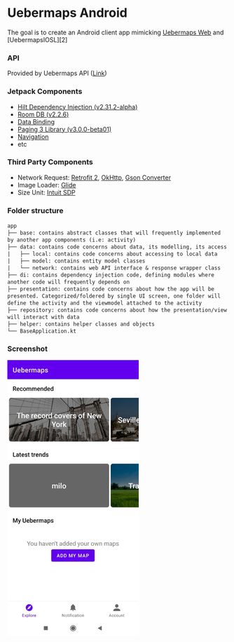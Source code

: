 # Uebermaps Android

The goal is to create an Android client app mimicking [Uebermaps Web][UebermapsWebL] and [UebermapsIOSL][2]

### API
Provided by Uebermaps API ([Link][UebermapsAPIL])

### Jetpack Components
- [Hilt Dependency Injection (v2.31.2-alpha)][HiltL]
- [Room DB (v2.2.6)][RoomL]
- [Data Binding][DataBindingL]
- [Paging 3 Library (v3.0.0-beta01)][Paging3L]
- [Navigation][Paging3L]
- etc

### Third Party Components
- Network Request: [Retrofit 2][RetrofitL], [OkHttp][OkHttpL], [Gson Converter][GsonL]
- Image Loader: [Glide][GlideL]
- Size Unit: [Intuit SDP][SdpL]

### Folder structure
```
app
├── base: contains abstract classes that will frequently implemented by another app components (i.e: activity)
├── data: contains code concerns about data, its modelling, its access
|   ├── local: contains code concerns about accessing to local data
|   ├── model: contains entity model classes
|   └── network: contains web API interface & response wrapper class
├── di: contains dependency injection code, defining modules where another code will frequently depends on
├── presentation: contains code concerns about how the app will be presented. Categorized/foldered by single UI screen, one folder will define the activity and the viewmodel attached to the activity
├── repository: contains code concerns about how the presentation/view will interact with data
├── helper: contains helper classes and objects
└── BaseApplication.kt
```

### Screenshot
<img src="https://raw.githubusercontent.com/widiarifki/uebermaps-android/master/_extras/1.jpg" width="300">

[//]: # (These are reference links used in the body of this note and get stripped out when the markdown processor does its job. There is no need to format nicely because it shouldn't be seen. Thanks SO - http://stackoverflow.com/questions/4823468/store-comments-in-markdown-syntax)

   [UebermapsWebL]: <https://uebermaps.com/>
   [UebermapsIOSL]: <https://itunes.apple.com/app/id929047930/>
   [UebermapsAPIL]: <https://uebermaps.com/api/v2>
   [RetrofitL]: <https://github.com/square/retrofit>
   [OkHTTPL]: <https://github.com/square/okhttp>
   [GsonL]: <https://github.com/google/gson>
   [FrescoL]: <https://github.com/facebook/fresco>
   [AndroidYTL]: <https://github.com/PierfrancescoSoffritti/android-youtube-player>
   [TmdbL]: <https://www.themoviedb.org/documentation/api>
   [HiltL]: <https://dagger.dev/hilt/>
   [Paging3L]: <https://developer.android.com/topic/libraries/architecture/paging/v3-overview>
   [DataBindingL]: <https://developer.android.com/topic/libraries/data-binding>
   [RoomL]: <https://developer.android.com/reference/android/arch/persistence/room/RoomDatabase>
   [GlideL]: <https://bumptech.github.io/glide/>
   [SdpL]: <https://github.com/intuit/sdp>